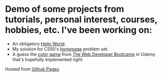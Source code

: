 # Demo of some projects from tutorials, personal interest, courses, hobbies, etc. I've been working on:

- An obligatory [Hello World](https://romadvincula.github.io/demo/hello/).
- My solution for CS50's [homepage](https://romadvincula.github.io/demo/cs50/homepage/) problem set.
- A guess the [color game](https://romadvincula.github.io/demo/colorgame/) from [The Web Developer Bootcamp](https://www.udemy.com/course/the-web-developer-bootcamp/) in Udemy that's hopefully implemented right. 


Hosted from [Github Pages](https://pages.github.com/).

